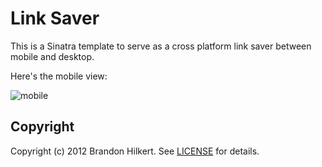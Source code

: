 Link Saver
=========

This is a Sinatra template to serve as a cross platform link saver between mobile and desktop.

Here's the mobile view:

![mobile](http://f.cl.ly/items/1m0p142d422s3O2B3R0g/Screen%20Shot%202013-01-02%20at%209.29.57%20AM.png)

Copyright
---
Copyright (c) 2012 Brandon Hilkert.
See [LICENSE][] for details.

[license]: https://github.com/brandonhilkert/links/blob/master/LICENSE